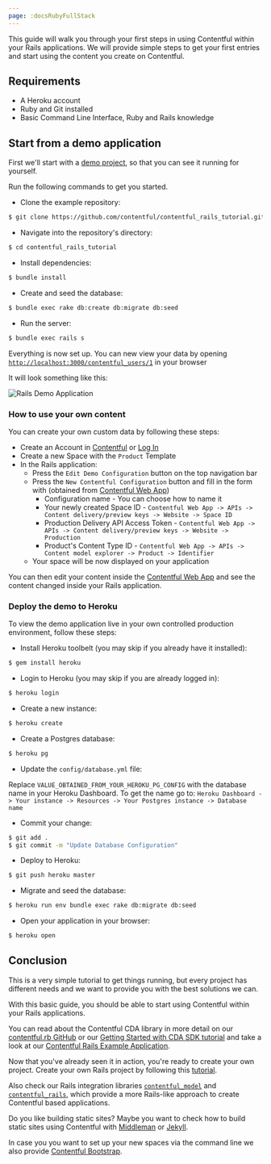 ```yaml
---
page: :docsRubyFullStack
---
```


This guide will walk you through your first steps in using Contentful within your Rails applications.
We will provide simple steps to get your first entries and start using the content you create on Contentful.

## Requirements

* A Heroku account
* Ruby and Git installed
* Basic Command Line Interface, Ruby and Rails knowledge

## Start from a demo application

First we'll start with a [demo project][10], so that you can see it running for yourself.

Run the following commands to get you started.

* Clone the example repository:

```bash
$ git clone https://github.com/contentful/contentful_rails_tutorial.git
```

* Navigate into the repository's directory:

```bash
$ cd contentful_rails_tutorial
```

* Install dependencies:

```bash
$ bundle install
```

* Create and seed the database:

```bash
$ bundle exec rake db:create db:migrate db:seed
```

* Run the server:

```bash
$ bundle exec rails s
```

Everything is now set up. You can new view your data by opening [`http://localhost:3000/contentful_users/1`][11] in your browser

It will look something like this:

![Rails Demo Application](http://i.imgur.com/pR6o4lE.png)

### How to use your own content

You can create your own custom data by following these steps:

* Create an Account in [Contentful][12] or [Log In][13]
* Create a new Space with the `Product` Template
* In the Rails application:
  * Press the `Edit Demo Configuration` button on the top navigation bar
  * Press the `New Contentful Configuration` button and fill in the form with (obtained from [Contentful Web App][13])
    * Configuration name - You can choose how to name it
    * Your newly created Space ID - `Contentful Web App -> APIs -> Content delivery/preview keys -> Website -> Space ID`
    * Production Delivery API Access Token - `Contentful Web App -> APIs -> Content delivery/preview keys -> Website -> Production`
    * Product's Content Type ID - `Contentful Web App -> APIs -> Content model explorer -> Product -> Identifier`
  * Your space will be now displayed on your application

You can then edit your content inside the [Contentful Web App][13] and see the content changed inside your Rails application.

### Deploy the demo to Heroku

To view the demo application live in your own controlled production environment, follow these steps:

* Install Heroku toolbelt (you may skip if you already have it installed):

```bash
$ gem install heroku
```

* Login to Heroku (you may skip if you are already logged in):

```bash
$ heroku login
```

* Create a new instance:

```bash
$ heroku create
```

* Create a Postgres database:

```bash
$ heroku pg
```

* Update the `config/database.yml` file:

Replace `VALUE_OBTAINED_FROM_YOUR_HEROKU_PG_CONFIG` with the database name in your Heroku Dashboard.
To get the name go to: `Heroku Dashboard -> Your instance -> Resources -> Your Postgres instance -> Database name`

* Commit your change:

```bash
$ git add .
$ git commit -m "Update Database Configuration"
```

* Deploy to Heroku:

```bash
$ git push heroku master
```

* Migrate and seed the database:

```bash
$ heroku run env bundle exec rake db:migrate db:seed
```

* Open your application in your browser:

```bash
$ heroku open
```

## Conclusion

This is a very simple tutorial to get things running, but every project has different needs and we want to provide you
with the best solutions we can.

With this basic guide, you should be able to start using Contentful within your Rails applications.

You can read about the Contentful CDA library in more detail on our [contentful.rb GitHub][1] or our [Getting Started with CDA SDK tutorial][15] and take a look at our [Contentful Rails Example Application][10].

Now that you've already seen it in action, you're ready to create your own project. Create your own Rails project by following this [tutorial][14].

Also check our Rails integration libraries [`contentful_model`][2] and [`contentful_rails`][3], which provide a more Rails-like
approach to create Contentful based applications.

Do you like building static sites? Maybe you want to check how to build static sites using Contentful with [Middleman][4] or [Jekyll][5].

In case you you want to set up your new spaces via the command line we also provide [Contentful Bootstrap][6].

[1]: https://github.com/contentful/contentful.rb
[2]: https://github.com/contentful/contentful_model
[3]: https://github.com/contentful/contentful_rails
[4]: https://github.com/contentful/contentful_middleman_examples
[5]: https://github.com/contentful/contentful_jekyll_examples
[6]: https://github.com/contentful/contentful-bootstrap.rb
[7]: /developers/docs/references/content-delivery-api/#/reference/search-parameters
[8]: https://heroku.com
[9]: https://devcenter.heroku.com/articles/getting-started-with-rails4
[10]: https://github.com/contentful/contentful_rails_tutorial
[11]: http://localhost:3000/contentful_users/1
[12]: https://www.contentful.com/sign-up/#starter
[13]: https://app.contentful.com
[14]: /developers/docs/ruby/tutorials/create-your-own-rails-app/
[15]: /developer/docs/ruby/tutorials/getting-started-with-contentful-and-ruby/
